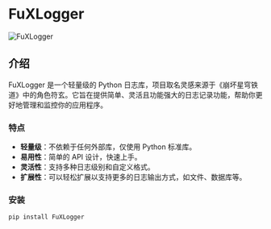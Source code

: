 
# FuXLogger

![FuXLogger](https://media.tenor.com/-VFGl8GUQRQAAAAi/fu-xuan-honkai-star-rail.gif)

## 介绍

FuXLogger 是一个轻量级的 Python 日志库，项目取名灵感来源于《崩坏星穹铁道》中的角色符玄。它旨在提供简单、灵活且功能强大的日志记录功能，帮助你更好地管理和监控你的应用程序。

### 特点

- **轻量级**：不依赖于任何外部库，仅使用 Python 标准库。
- **易用性**：简单的 API 设计，快速上手。
- **灵活性**：支持多种日志级别和自定义格式。
- **扩展性**：可以轻松扩展以支持更多的日志输出方式，如文件、数据库等。

### 安装

```bash
pip install FuXLogger
```
